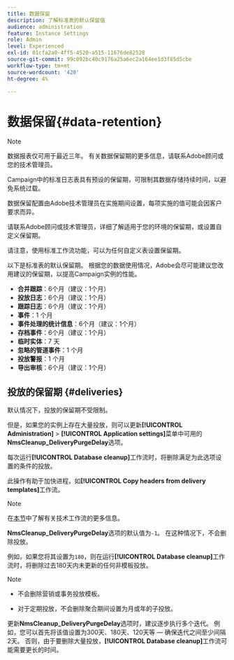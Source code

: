```yaml
---
title: 数据保留
description: 了解标准表的默认保留值
audience: administration
feature: Instance Settings
role: Admin
level: Experienced
exl-id: 01cfa2a0-4ff5-4520-a515-11676de82528
source-git-commit: 99c092bc40c9176a25a6ec2a164ee1d3f85d5cbe
workflow-type: tm+mt
source-wordcount: '420'
ht-degree: 4%

---
```


# 数据保留{#data-retention}

>[!NOTE]
>
>数据报表仅可用于最近三年。 有关数据保留期的更多信息，请联系Adobe顾问或您的技术管理员。

Campaign中的标准日志表具有预设的保留期，可限制其数据存储持续时间，以避免系统过载。

数据保留配置由Adobe技术管理员在实施期间设置，每项实施的值可能会因客户要求而异。

请联系Adobe顾问或技术管理员，详细了解适用于您的环境的保留期，或设置自定义保留期。

请注意，使用标准工作流功能，可以为任何自定义表设置保留期。

以下是标准表的默认保留期。 根据您的数据使用情况，Adobe会尽可能建议您改用建议的保留期，以提高Campaign实例的性能。

* **合并跟踪**：6个月（建议：1个月）
* **投放日志**：6个月（建议：1个月）
* **跟踪日志**：6个月（建议：1个月）
* **事件**：1 个月
* **事件处理的统计信息**：6个月（建议：1个月）
* **存档事件**：6个月（建议：1个月）
* **临时实体**：7 天
* **忽略的管道事件**：1 个月
* **投放警报**：1 个月
* **导出审核**：6个月（建议：1个月）

## 投放的保留期 {#deliveries}

默认情况下，投放的保留期不受限制。

但是，如果您的实例上存在大量投放，则可以更新&#x200B;**[!UICONTROL Administration]** > **[!UICONTROL Application settings]**&#x200B;菜单中可用的&#x200B;**NmsCleanup_DeliveryPurgeDelay**&#x200B;选项。

每次运行&#x200B;**[!UICONTROL Database cleanup]**&#x200B;工作流时，将删除满足为此选项设置的条件的投放。

此操作有助于加快进程，如&#x200B;**[!UICONTROL Copy headers from delivery templates]**&#x200B;工作流。

>[!NOTE]
>
>在[本节](technical-workflows.md)中了解有关技术工作流的更多信息。


**NmsCleanup_DeliveryPurgeDelay**&#x200B;选项的默认值为`-1`。 在这种情况下，不会删除投放。

例如，如果您将其设置为`180`，则在运行&#x200B;**[!UICONTROL Database cleanup]**&#x200B;工作流时，将删除过去180天内未更新的任何非模板投放。

>[!NOTE]
>
>* 不会删除营销或事务投放模板。
>
>* 对于定期投放，不会删除聚合期间设置为月或年的子投放。

更新&#x200B;**NmsCleanup_DeliveryPurgeDelay**&#x200B;选项时，建议逐步执行多个迭代。 例如，您可以首先将该值设置为300天、180天、120天等 — 确保迭代之间至少间隔2天。 否则，由于要删除大量投放，**[!UICONTROL Database cleanup]**&#x200B;工作流可能需要更长的时间。

